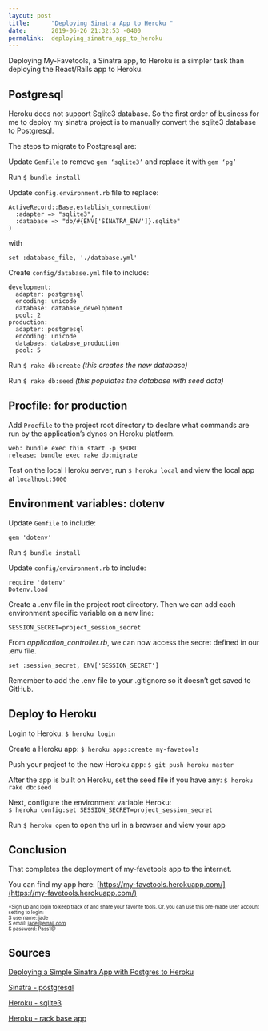 ```yaml
---
layout: post
title:      "Deploying Sinatra App to Heroku "
date:       2019-06-26 21:32:53 -0400
permalink:  deploying_sinatra_app_to_heroku
---
```



Deploying My-Favetools, a Sinatra app, to Heroku is a simpler task than deploying the React/Rails app to Heroku.

## Postgresql
Heroku does not support Sqlite3 database. So the first order of business for me to deploy my sinatra project is to manually convert the sqlite3 database to Postgresql.

The steps to migrate to Postgresql are:

Update `Gemfile` to remove ``gem ‘sqlite3’`` and replace it with ``gem ‘pg’``

Run `$ bundle install`

Update `config.environment.rb` file to replace:  
```
ActiveRecord::Base.establish_connection(
  :adapter => "sqlite3",
  :database => "db/#{ENV['SINATRA_ENV']}.sqlite"
)
```  
with
```
set :database_file, './database.yml'
```

Create `config/database.yml` file to include:
```
development:
  adapter: postgresql
  encoding: unicode
  database: database_development
  pool: 2
production:
  adapter: postgresql
  encoding: unicode
  databaes: database_production
  pool: 5
```

Run `$ rake db:create` *(this creates the new database)*

Run `$ rake db:seed` *(this populates the database with seed data)*

## Procfile: for production
Add `Procfile` to the project root directory to declare what commands are run by the application’s dynos on Heroku platform.

```
web: bundle exec thin start -p $PORT
release: bundle exec rake db:migrate
```

Test on the local Heroku server, run `$ heroku local` and view the local app at `localhost:5000`

## Environment variables: dotenv
Update `Gemfile` to include:

```
gem 'dotenv'
```

Run `$ bundle install`

Update `config/environment.rb` to include:

```
require 'dotenv'
Dotenv.load
```

Create a .env file in the project root directory. Then we can add each environment specific variable on a new line: 
```
SESSION_SECRET=project_session_secret
```

From *application_controller.rb*, we can now access the secret defined in our .env file. 

```
set :session_secret, ENV['SESSION_SECRET']
```

Remember to add the .env file to your .gitignore so it doesn’t get saved to GitHub.
## Deploy to Heroku
Login to Heroku: `$ heroku login`

Create a Heroku app: `$ heroku apps:create my-favetools`

Push your project to the new Heroku app: `$ git push heroku master`

After the app is built on Heroku, set the seed file if you have any: `$ heroku rake db:seed`

Next, configure the environment variable Heroku:   
`$ heroku config:set SESSION_SECRET=project_session_secret`

Run `$ heroku open` to open the url in a browser and view your app

## Conclusion
That completes the deployment of my-favetools app to the internet. 

You can find my app here: [https://my-favetools.herokuapp.com/](https://my-favetools.herokuapp.com/)

<sub><sup>*Sign up and login to keep track of and share your favorite tools. Or, you can use this pre-made user account setting to login:  
    $ username: jade  
    $ email: jade@email.com  
    $ password: Pass1@</sup></sub>
		
## Sources
[Deploying a Simple Sinatra App with Postgres to Heroku](https://medium.com/@dmccoy/deploying-a-simple-sinatra-app-with-postgres-to-heroku-c4a883d3f19e)

[Sinatra - postgresql](http://recipes.sinatrarb.com/p/databases/postgresql-activerecord?)

[Heroku - sqlite3](https://devcenter.heroku.com/articles/sqlite3)

[Heroku - rack base app](https://devcenter.heroku.com/articles/rack)






